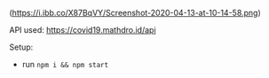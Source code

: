 



(https://i.ibb.co/X87BqVY/Screenshot-2020-04-13-at-10-14-58.png)



API used: https://covid19.mathdro.id/api

Setup:
- run ```npm i && npm start```
